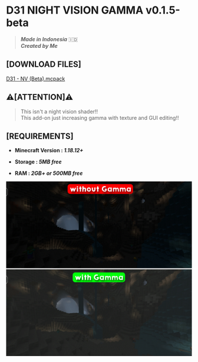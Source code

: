 # **D31 NIGHT VISION GAMMA v0.1.5-beta**
> ***Made in Indonesia*** 🇮🇩
> </br>
> ***Created by Me***

## **[DOWNLOAD FILES]**
[D31 - NV (Beta).mcpack](https://www.mediafire.com/file/j2fausjbrw9xyg8/D31_-_NV_%2528BETA%2529.mcpack/file)

## **⚠️[ATTENTION]⚠️**
> This isn't a night vision shader!!</br>
This add-on just increasing gamma with texture and GUI editing!!

## **[REQUIREMENTS]**
- **Minecraft Version : _1.18.12+_**

- **Storage : _5MB free_**

- **RAM : _2GB+ or 500MB free_**

![](pic.jpg)
